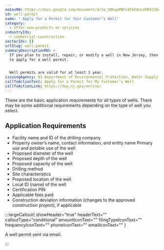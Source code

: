 ```yaml
---
notesMd: https://docs.google.com/document/d/1e_SDkapPN7s9IhFXnLmPB9J3Ee9ffJa-uXfiwd3lZQY/edit?tab=t.0
id: well-permit
name: " Apply for a Permit for Your Customer’s Well"
category:
  - offer-new-products-or-services
industryIds:
  - commercial-construction
sectorIds: []
urlSlug: well-permit
summaryDescriptionMd: >
  If you plan to install, repair, or modify a well in New Jersey, then you need
  to apply for a well permit.


  Well permits are valid for at least 1 year.
issuingAgency: NJ Department of Environmental Protection, Water Supply and Geoscience
callToActionText: Apply for a Permit for My Customer’s Well
callToActionLink: https://dep.nj.gov/online/
---
```


These are the basic application requirements for all types of wells. There may be some additional requirements depending on the type of well you select.

## Application Requirements

- Facility name and ID of the drilling company
- Property owner’s name, contact information, and entity name
  Primary use and potable use of the well
- Proposed diameter of the well
- Proposed depth of the well
- Proposed capacity of the well
- Drilling method
- Site characteristics
- Proposed location of the well
- Local ID (name) of the well
- Certification PIN
- Applicable fees paid
- Construction deviation information (changes to the approved construction project), if applicable

:::largeCallout{ showHeader="true" headerText="" calloutType="conditional" amountIconText="" filingTypeIconText="" frequencyIconText="" phoneIconText="" emailIconText="" }

A well permit sent via email.

:::
